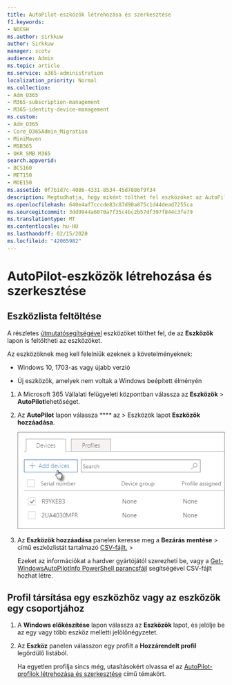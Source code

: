 ```yaml
---
title: AutoPilot-eszközök létrehozása és szerkesztése
f1.keywords:
- NOCSH
ms.author: sirkkuw
author: Sirkkuw
manager: scotv
audience: Admin
ms.topic: article
ms.service: o365-administration
localization_priority: Normal
ms.collection:
- Adm_O365
- M365-subscription-management
- M365-identity-device-management
ms.custom:
- Adm_O365
- Core_O365Admin_Migration
- MiniMaven
- MSB365
- OKR_SMB_M365
search.appverid:
- BCS160
- MET150
- MOE150
ms.assetid: 0f7b1d7c-4086-4331-8534-45d7886f9f34
description: Megtudhatja, hogy miként tölthet fel eszközöket az AutoPilot használatával a Microsoft 365 Business programban. Profilt rendelhet egy eszközhöz vagy eszközcsoporthoz.
ms.openlocfilehash: 640e4af7cccde83c87d90a875c1d44dead7255ca
ms.sourcegitcommit: 3dd9944a6070a7f35c4bc2b57df397f844c3fe79
ms.translationtype: MT
ms.contentlocale: hu-HU
ms.lasthandoff: 02/15/2020
ms.locfileid: "42065982"
---
```

# <a name="create-and-edit-autopilot-devices"></a>AutoPilot-eszközök létrehozása és szerkesztése

## <a name="upload-a-list-of-devices"></a>Eszközlista feltöltése

A részletes [útmutatósegítségével](add-autopilot-devices-and-profile.md) eszközöket tölthet fel, de az **Eszközök** lapon is feltöltheti az eszközöket. 
  
Az eszközöknek meg kell felelniük ezeknek a követelményeknek:
  
- Windows 10, 1703-as vagy újabb verzió
    
- Új eszközök, amelyek nem voltak a Windows beépített élményén

1. A Microsoft 365 Vállalati felügyeleti központban válassza az **Eszközök** \> **AutoPilot**lehetőséget.
  
2. Az **AutoPilot** lapon válassza **** az \> Eszközök lapot **Eszközök hozzáadása**.
    
    ![In the Devices tab, choose Add devices.](../media/6ba81e22-c873-40ad-8a72-ce64d15ea6ba.png)
  
3. Az **Eszközök hozzáadása** panelen keresse meg a **Bezárás** **mentése** \> című eszközlistát tartalmazó [CSV-fájlt.](https://support.office.com/article/932e3676-2491-49f0-9177-d893d2f5276e) \>
    
    Ezeket az információkat a hardver gyártójától szerezheti be, vagy a [Get-WindowsAutoPilotInfo PowerShell parancsfájl](https://www.powershellgallery.com/packages/Get-WindowsAutoPilotInfo) segítségével CSV-fájlt hozhat létre. 
    
## <a name="assign-a-profile-to-a-device-or-a-group-of-devices"></a>Profil társítása egy eszközhöz vagy az eszközök egy csoportjához

1. A **Windows előkészítése** lapon válassza az **Eszközök** lapot, és jelölje be az egy vagy több eszköz melletti jelölőnégyzetet. 
    
2. Az **Eszköz** panelen válasszon egy profilt a **Hozzárendelt profil** legördülő listából. 
    
    Ha egyetlen profilja sincs még, utasításokért olvassa el az [AutoPilot-profilok létrehozása és szerkesztése](create-and-edit-autopilot-profiles.md) című témakört. 
    
